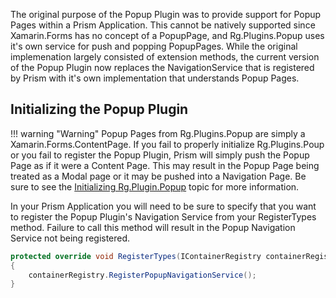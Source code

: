The original purpose of the Popup Plugin was to provide support for Popup Pages within a Prism Application. This cannot be natively supported since Xamarin.Forms has no concept of a PopupPage, and Rg.Plugins.Popup uses it's own service for push and popping PopupPages. While the original implemenation largely consisted of extension methods, the current version of the Popup Plugin now replaces the NavigationService that is registered by Prism with it's own implementation that understands Popup Pages.

## Initializing the Popup Plugin

!!! warning "Warning"
    Popup Pages from Rg.Plugins.Popup are simply a Xamarin.Forms.ContentPage. If you fail to properly initialize Rg.Plugins.Poup or you fail to register the Popup Plugin, Prism will simply push the Popup Page as if it were a Content Page. This may result in the Popup Page being treated as a Modal page or it may be pushed into a Navigation Page. Be sure to see the [Initializing Rg.Plugin.Popup](rgplugins.md) topic for more information.

In your Prism Application you will need to be sure to specify that you want to register the Popup Plugin's Navigation Service from your RegisterTypes method. Failure to call this method will result in the Popup Navigation Service not being registered.

```c#
protected override void RegisterTypes(IContainerRegistry containerRegistry)
{
    containerRegistry.RegisterPopupNavigationService();
}
```

